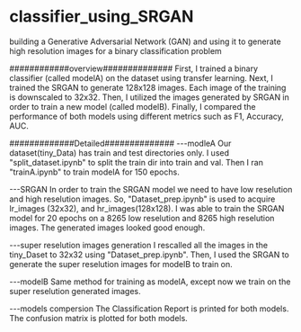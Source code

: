 # classifier_using_SRGAN
building a Generative Adversarial Network (GAN) and using it to generate high resolution images for a binary classification problem


############overview##############
First, I trained a binary classifier (called modelA) on the dataset using transfer learning.
Next, I trained the SRGAN to generate 128x128 images. Each image of the training is downscaled to 32x32.
Then, I utilized the images generated by SRGAN in order to train a new model (called modelB).
Finally, I compared the performance of both models using different metrics such as F1, Accuracy, AUC.


#############Detailed##############
---modleA
Our dataset(tiny_Data) has train and test directories only. I used "split_dataset.ipynb" to split the train dir into train and val.
Then I ran "trainA.ipynb" to train modelA for 150 epochs. 

---SRGAN
In order to train the SRGAN model we need to have low reselution and high reselution images. So, "Dataset_prep.ipynb" is used to acquire 
lr_images (32x32), and hr_images(128x128).
I was able to train the SRGAN model for 20 epochs on a 8265 low reselution and 8265 high reselution images. 
The generated images looked good enough.

---super reselution images generation
I rescalled all the images in the tiny_Daset to 32x32 using "Dataset_prep.ipynb". Then, I used the SRGAN to generate the super reselution images
for modelB to train on.

---modelB
Same method for training as modelA, except now we train on the super reselution generated images.

---models compersion 
The Classification Report is printed for both models.
The confusion matrix is plotted for both models.
